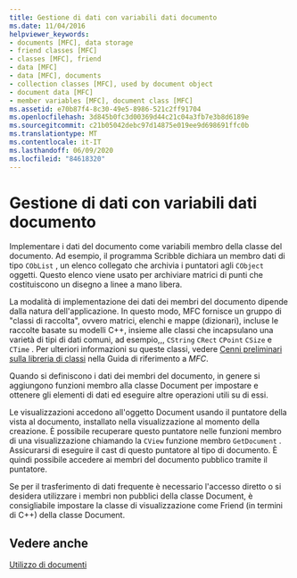 ```yaml
---
title: Gestione di dati con variabili dati documento
ms.date: 11/04/2016
helpviewer_keywords:
- documents [MFC], data storage
- friend classes [MFC]
- classes [MFC], friend
- data [MFC]
- data [MFC], documents
- collection classes [MFC], used by document object
- document data [MFC]
- member variables [MFC], document class [MFC]
ms.assetid: e70b87f4-8c30-49e5-8986-521c2ff91704
ms.openlocfilehash: 3d845b0fc3d00369d44c21c04a3fb7e3b8d6189e
ms.sourcegitcommit: c21b05042debc97d14875e019ee9d698691ffc0b
ms.translationtype: MT
ms.contentlocale: it-IT
ms.lasthandoff: 06/09/2020
ms.locfileid: "84618320"
---
```

# <a name="managing-data-with-document-data-variables"></a>Gestione di dati con variabili dati documento

Implementare i dati del documento come variabili membro della classe del documento. Ad esempio, il programma Scribble dichiara un membro dati di tipo `CObList` , un elenco collegato che archivia i puntatori agli `CObject` oggetti. Questo elenco viene usato per archiviare matrici di punti che costituiscono un disegno a linee a mano libera.

La modalità di implementazione dei dati dei membri del documento dipende dalla natura dell'applicazione. In questo modo, MFC fornisce un gruppo di "classi di raccolta", ovvero matrici, elenchi e mappe (dizionari), incluse le raccolte basate su modelli C++, insieme alle classi che incapsulano una varietà di tipi di dati comuni, ad esempio,,, `CString` `CRect` `CPoint` `CSize` e `CTime` . Per ulteriori informazioni su queste classi, vedere [Cenni preliminari sulla libreria di classi](class-library-overview.md) nella Guida di riferimento a *MFC*.

Quando si definiscono i dati dei membri del documento, in genere si aggiungono funzioni membro alla classe Document per impostare e ottenere gli elementi di dati ed eseguire altre operazioni utili su di essi.

Le visualizzazioni accedono all'oggetto Document usando il puntatore della vista al documento, installato nella visualizzazione al momento della creazione. È possibile recuperare questo puntatore nelle funzioni membro di una visualizzazione chiamando la `CView` funzione membro `GetDocument` . Assicurarsi di eseguire il cast di questo puntatore al tipo di documento. È quindi possibile accedere ai membri del documento pubblico tramite il puntatore.

Se per il trasferimento di dati frequente è necessario l'accesso diretto o si desidera utilizzare i membri non pubblici della classe Document, è consigliabile impostare la classe di visualizzazione come Friend (in termini di C++) della classe Document.

## <a name="see-also"></a>Vedere anche

[Utilizzo di documenti](using-documents.md)
